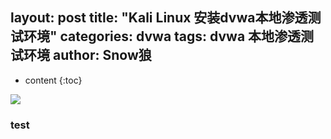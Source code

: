 layout: post
title:  "Kali Linux 安装dvwa本地渗透测试环境"
categories: dvwa
tags: dvwa 本地渗透测试环境
author: Snow狼
---



* content
{:toc}

![](https://i.loli.net/2019/10/03/GYucPCelB8tjmxf.png)

### test
